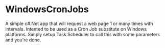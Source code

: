 WindowsCronJobs
===============

A simple c#.Net app that will request a web page 1 or many times with intervals. Intented to be used as a Cron Job substitute on Windows platforms. Simply setup Task Scheduler to call this with some parameters and you're done.
